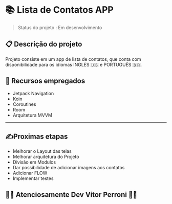 # 📚 Lista de Contatos APP

>Status do projeto : Em desenvolvimento

## 📋 Descrição do projeto

Projeto consiste em um app de lista de contatos,
que conta com disponibilidade para os idiomas INGLES :us: e PORTUGUÊS :brazil:.


## 🙌 Recursos empregados 
* Jetpack Navigation
* Koin
* Coroutines
* Room
* Arquitetura MVVM
---

## :writing_hand:Proximas etapas
* Melhorar o Layout das telas
* Melhorar arquitetura do Projeto
* Divisão em Modulos
* Dar possibilidade de adicionar imagens aos contatos
* Adicionar FLOW
* Implementar testes

## 👨‍💻 Atenciosamente Dev Vitor Perroni 🙋‍♂️
